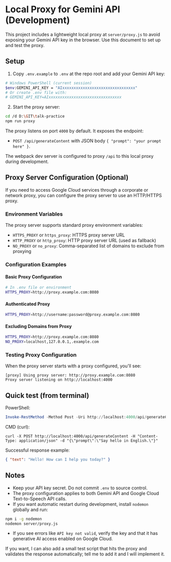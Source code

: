 # Local Proxy for Gemini API (Development)

This project includes a lightweight local proxy at `server/proxy.js` to avoid exposing your Gemini API key in the browser. Use this document to set up and test the proxy.

## Setup
1. Copy `.env.example` to `.env` at the repo root and add your Gemini API key:

```bash
# Windows PowerShell (current session)
$env:GEMINI_API_KEY = "AIxxxxxxxxxxxxxxxxxxxxxxxxxxxxxxxx"
# Or create .env file with:
# GEMINI_API_KEY=AIxxxxxxxxxxxxxxxxxxxxxxxxxxxxxxxx
```

2. Start the proxy server:

```bash
cd /d D:\GIT\talk-practice
npm run proxy
```

The proxy listens on port `4000` by default. It exposes the endpoint:

- `POST /api/generateContent` with JSON body `{ "prompt": "your prompt here" }`.

The webpack dev server is configured to proxy `/api` to this local proxy during development.

## Proxy Server Configuration (Optional)

If you need to access Google Cloud services through a corporate or network proxy, you can configure the proxy server to use an HTTP/HTTPS proxy.

### Environment Variables

The proxy server supports standard proxy environment variables:

- `HTTPS_PROXY` or `https_proxy`: HTTPS proxy server URL
- `HTTP_PROXY` or `http_proxy`: HTTP proxy server URL (used as fallback)
- `NO_PROXY` or `no_proxy`: Comma-separated list of domains to exclude from proxying

### Configuration Examples

#### Basic Proxy Configuration

```bash
# In .env file or environment
HTTPS_PROXY=http://proxy.example.com:8080
```

#### Authenticated Proxy

```bash
HTTPS_PROXY=http://username:password@proxy.example.com:8080
```

#### Excluding Domains from Proxy

```bash
HTTPS_PROXY=http://proxy.example.com:8080
NO_PROXY=localhost,127.0.0.1,.example.com
```

### Testing Proxy Configuration

When the proxy server starts with a proxy configured, you'll see:

```
[proxy] Using proxy server: http://proxy.example.com:8080
Proxy server listening on http://localhost:4000
```

## Quick test (from terminal)

PowerShell:

```powershell
Invoke-RestMethod -Method Post -Uri http://localhost:4000/api/generateContent -ContentType 'application/json' -Body (@{ prompt = "Say hello in English." } | ConvertTo-Json)
```

CMD (curl):

```batch
curl -X POST http://localhost:4000/api/generateContent -H "Content-Type: application/json" -d "{\"prompt\":\"Say hello in English.\"}"
```

Successful response example:

```json
{ "text": "Hello! How can I help you today?" }
```

## Notes
- Keep your API key secret. Do not commit `.env` to source control.
- The proxy configuration applies to both Gemini API and Google Cloud Text-to-Speech API calls.
- If you want automatic restart during development, install `nodemon` globally and run:

```bash
npm i -g nodemon
nodemon server/proxy.js
```

- If you see errors like `API key not valid`, verify the key and that it has generative AI access enabled on Google Cloud.

If you want, I can also add a small test script that hits the proxy and validates the response automatically; tell me to add it and I will implement it.
